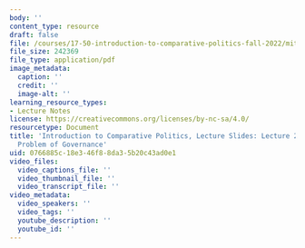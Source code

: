 ```yaml
---
body: ''
content_type: resource
draft: false
file: /courses/17-50-introduction-to-comparative-politics-fall-2022/mit17_50f22_lec27.pdf
file_size: 242369
file_type: application/pdf
image_metadata:
  caption: ''
  credit: ''
  image-alt: ''
learning_resource_types:
- Lecture Notes
license: https://creativecommons.org/licenses/by-nc-sa/4.0/
resourcetype: Document
title: 'Introduction to Comparative Politics, Lecture Slides: Lecture 27, Fundamental
  Problem of Governance'
uid: 0766885c-18e3-46f8-8da3-5b20c43ad0e1
video_files:
  video_captions_file: ''
  video_thumbnail_file: ''
  video_transcript_file: ''
video_metadata:
  video_speakers: ''
  video_tags: ''
  youtube_description: ''
  youtube_id: ''
---
```

